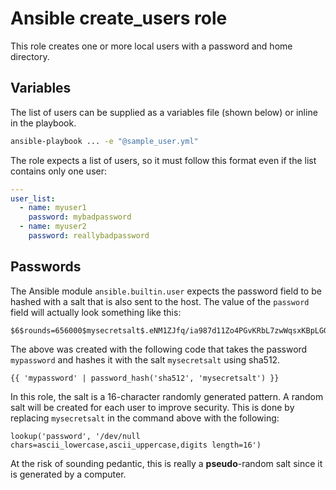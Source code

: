 # Ansible create_users role

This role creates one or more local users with a password and home directory. 

## Variables

The list of users can be supplied as a variables file (shown below) or inline in the playbook.

```bash
ansible-playbook ... -e "@sample_user.yml"
```

The role expects a list of users, so it must follow this format even if the list contains only one user:

```yaml
---
user_list:
  - name: myuser1
    password: mybadpassword
  - name: myuser2
    password: reallybadpassword
```

## Passwords

The Ansible module `ansible.builtin.user` expects the password field to be hashed with a salt that is also sent to the host. The value of the `password` field will actually look something like this:

```
$6$rounds=656000$mysecretsalt$.eNM1ZJfq/ia987d11Zo4PGvKRbL7zwWqsxKBpLGGtTmt8bqmWECBvMYHW8grUoSYqkuFLLQjyWzti3fUvMKy/
```

The above was created with the following code that takes the password `mypassword` and hashes it with the salt `mysecretsalt` using sha512.

```
{{ 'mypassword' | password_hash('sha512', 'mysecretsalt') }}
```

In this role, the salt is a 16-character randomly generated pattern. A random salt will be created for each user to improve security. This is done by replacing `mysecretsalt` in the command above with the following:

```
lookup('password', '/dev/null chars=ascii_lowercase,ascii_uppercase,digits length=16')
```

At the risk of sounding pedantic, this is really a **pseudo**-random salt since it is generated by a computer.
